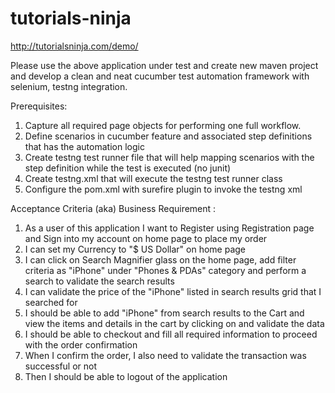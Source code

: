 # tutorials-ninja
http://tutorialsninja.com/demo/

Please use the above application under test and create new maven project and develop a clean and neat cucumber test automation framework with selenium, testng integration. 

Prerequisites:
1.	Capture all required page objects for performing one full workflow. 
2.	Define scenarios in cucumber feature and associated step definitions that has the automation logic
3.	Create testng test runner file that will help mapping scenarios with the step definition while the test is executed (no junit)
4.	Create testng.xml that will execute the testng test runner class 
5.	Configure the pom.xml with surefire plugin to invoke the testng xml

Acceptance Criteria (aka) Business Requirement : 

1.	As a user of this application I want to Register using Registration page and Sign into my account on home page to place my order
2.	I can set my Currency to "$ US Dollar" on home page
3.	I can click on Search Magnifier glass on the home page, add filter criteria as "iPhone" under "Phones & PDAs" category and perform a search to validate the search results
4.	I can validate the price of the "iPhone" listed in search results grid that I searched for
5.	I should be able to add "iPhone" from search results to the Cart and view the items and details in the cart by clicking on   and validate the data
6.	I should be able to checkout and fill all required information to proceed with the order confirmation
7.	When I confirm the order, I also need to validate the transaction was successful or not 
8.	Then I should be able to logout of the application


